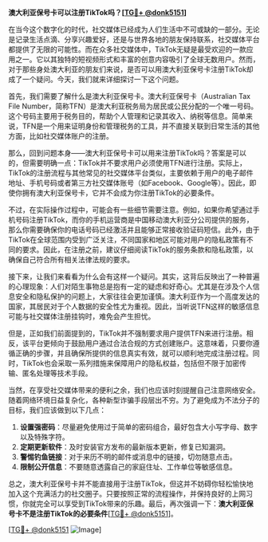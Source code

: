 **澳大利亚保号卡可以注册TikTok吗？[[TG💪+ @donk5151](https://t.me/s/donk5151)]**

在当今这个数字化的时代，社交媒体已经成为人们生活中不可或缺的一部分。无论是记录生活点滴、分享兴趣爱好，还是与世界各地的朋友保持联系，社交媒体平台都提供了无限的可能性。而在众多社交媒体中，TikTok无疑是最受欢迎的一款应用之一。它以其独特的短视频形式和丰富的创意内容吸引了全球无数用户。然而，对于那些身处澳大利亚的朋友们来说，是否可以用澳大利亚保号卡注册TikTok却成了一个疑问。今天，我们就来详细探讨一下这个问题。

首先，我们需要了解什么是澳大利亚保号卡。澳大利亚保号卡（Australian Tax File Number，简称TFN）是澳大利亚税务局为居民或公民分配的一个唯一号码。这个号码主要用于税务目的，帮助个人管理和记录其收入、纳税等信息。简单来说，TFN是一个用来证明身份和管理税务的工具，并不直接关联到日常生活的其他方面，比如社交媒体账户的注册。

那么，回到问题本身——澳大利亚保号卡可以用来注册TikTok吗？答案是可以的，但需要明确一点：TikTok并不要求用户必须使用TFN进行注册。实际上，TikTok的注册流程与其他常见的社交媒体平台类似，主要依赖于用户的电子邮件地址、手机号码或者第三方社交媒体账号（如Facebook、Google等）。因此，即使你拥有澳大利亚保号卡，它并不会成为你注册TikTok的必要条件。

不过，在实际操作过程中，可能会有一些细节需要注意。例如，如果你希望通过手机号码注册TikTok，而你的手机运营商是中国移动澳大利亚分公司提供的服务，那么你需要确保你的电话号码已经激活并且能够正常接收验证码短信。此外，由于TikTok在全球范围内受到广泛关注，不同国家和地区可能对用户的隐私政策有不同的要求。因此，在注册之前，建议仔细阅读TikTok的服务条款和隐私政策，以确保自己符合所有相关法律法规的要求。

接下来，让我们来看看为什么会有这样一个疑问。其实，这背后反映出了一种普遍的心理现象：人们对陌生事物总是抱有一定的疑虑和好奇心。尤其是在涉及个人信息安全和隐私保护的问题上，大家往往会更加谨慎。澳大利亚作为一个高度发达的国家，其居民对于个人数据的安全性尤为重视。因此，当听说TFN这样的敏感信息可能与社交媒体注册挂钩时，难免会产生担忧。

但是，正如我们前面提到的，TikTok并不强制要求用户提供TFN来进行注册。相反，该平台更倾向于鼓励用户通过合法合规的方式创建账户。这意味着，只要你遵循正确的步骤，并且确保所提供的信息真实有效，就可以顺利地完成注册过程。同时，TikTok也会采取一系列措施来保障用户的隐私权益，包括但不限于加密传输、匿名处理等技术手段。

当然，在享受社交媒体带来的便利之余，我们也应该时刻提醒自己注意网络安全。随着网络环境日益复杂化，各种新型诈骗手段层出不穷。为了避免成为不法分子的目标，我们应该做到以下几点：

1. **设置强密码**：尽量避免使用过于简单的密码组合，最好包含大小写字母、数字以及特殊字符。
2. **定期更新软件**：及时安装官方发布的最新版本更新，修复已知漏洞。
3. **警惕钓鱼链接**：对于来历不明的邮件或消息中的链接，切勿随意点击。
4. **限制公开信息**：不要随意透露自己的家庭住址、工作单位等敏感信息。

总之，澳大利亚保号卡并不能直接用于注册TikTok，但这并不妨碍你轻松愉快地加入这个充满活力的社交圈子。只要按照正常的流程操作，并保持良好的上网习惯，你就完全可以享受到TikTok带来的乐趣。最后，再次强调一下：**澳大利亚保号卡不是注册TikTok的必要条件**[[TG💪+ @donk5151](https://t.me/s/donk5151)]。

[[TG💪+ @donk5151](https://t.me/s/donk5151) ![Image](https://i.postimg.cc/rwNCRYN7/Snipaste-2025-04-30-17-27-05.png)]